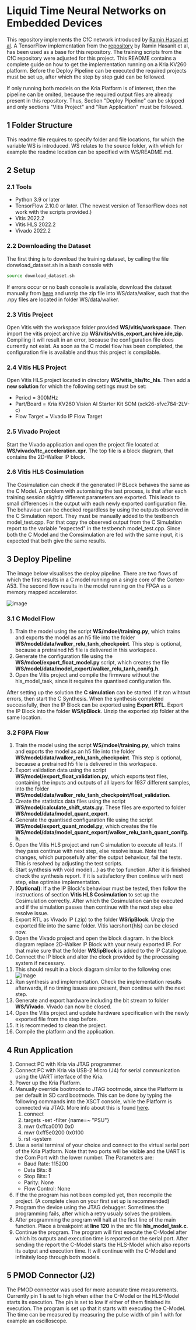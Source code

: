 # Liquid Time Neural Networks on Embedded Devices
This repository implements the CfC network introduced by [Ramin Hasani et al](https://www.nature.com/articles/s42256-022-00556-7). A TensorFlow implementation from the [repository](https://github.com/raminmh/CfC) by Ramin Hasanit et al, has been used as a base for this repository. The training scripts from the CfC repository were adjusted for this project. This README contains a complete guide on how to get the implementation running on a Kria KV260 platform. Before the Deploy Pipeline can be executed the required projects must be set up, after which the step by step guid can be followed.

If only running both models on the Kria Platform is of interest, then the pipeline can be omited, because the required output files are already present in this repository. Thus, Section "Deploy Pipeline" can be skipped and only sections "Vitis Project" and "Run Application" must be followed.

## 1 Folder Structure
This readme file requires to specify folder and file locations, for which the variable WS is introduced. WS relates to the source folder, with which for example the readme location can be specified with WS/README.md.

## 2 Setup
### 2.1 Tools
- Python 3.9 or later
- TensorFlow 2.10.0 or later. (The newest version of TensorFlow does not work with the scripts provided.)
- Vitis 2022.2
- Vitis HLS 2022.2
- Vivado 2022.2

### 2.2 Downloading the Dataset
The first thing is to download the training dataset, by calling the file donwload_dataset.sh in a bash console with
```bash
source download_dataset.sh
```
If errors occur or no bash console is available, download the dataset manually from [here](https://people.csail.mit.edu/mlechner/datasets/walker.zip) and unzip the zip file into WS/data/walker, such that the .npy files are located in folder WS/data/walker.

### 2.3 Vitis Project
Open Vitis with the workspace folder provided **WS/vitis/workspace**. Then import the vitis project archive zip **WS/vitis/vitis_export_archive.ide,zip**. Compiling it will result in an error, because the configuration file does currently not exist. As soon as the C model flow has been completed, the configuration file is available and thus this project is compilable.

### 2.4 Vitis HLS Project
Open Vitis HLS project located in directory **WS/vitis_hls/ltc_hls**. Then add a **new solution** for which the following settings must be set:
* Period = 300MHz
* Part/Board = Kria KV260 Vision AI Starter Kit SOM (xck26-sfvc784-2LV-c)
* Flow Target = Vivado IP Flow Target

### 2.5 Vivado Project
Start the Vivado application and open the project file located at **WS/vivado/ltc_acceleration.xpr**. The top file is a block diagram, that contains the 2D-Walker IP block.

### 2.6 Vitis HLS Cosimulation
The Cosimulation can check if the generated IP BLock behaves the same as the C Model. A problem with automising the test process, is that after each training session slightly different parameters are exported. This leads to small differences in the output with each newly exported configuration file. The behaviour can be checked regardless by using the outputs observed in the C Simulation report. They must be manually added to the testbench model_test.cpp. For that copy the observed output from the C Simulation report to the variable "expected" in the testbench model_test.cpp. Since both the C Model and the Comsimulation are fed with the same input, it is expected that both give the same results.

## 3 Deploy Pipeline
The image below visualises the deploy pipeline. There are two flows of which the first results in a C model running on a single core of the Cortex-A53. The second flow results in the model running on the FPGA as a memory mapped accelerator.

![image](./readmeResources/pipeline.png)

### 3.1 C Model Flow
1. Train the model using the script **WS/mdoel/training.py**, which trains and exports the model as an h5 file into the folder **WS/model/data/walker_relu_tanh_checkpoint**. This step is optional, because a pretrained h5 file is delivered in this workspace.
1. Generate the configuration file using the **WS/mdoel/export\_float\_model.py** script, which creates the file **WS/model/data/model\_export/walker\_relu\_tanh\_conifg.h**.
1. Open the Vitis project and compile the firmware without the hls\_model\_task, since it requires the quantised configuration file.

After setting up the solution the **C simulation** can be started. If it ran wihtout errors, then start the C Synthesis. When the synthesis completed successfully, then the IP Block can be exported using **Export RTL**. Export the IP Block into the folder **WS/ipBlock**. Unzip the exported zip folder at the same location.

### 3.2 FGPA Flow
1. Train the model using the script **WS/mdoel/training.py**, which trains and exports the model as an h5 file into the folder **WS/model/data/walker_relu_tanh_checkpoint**. This step is optional, because a pretrained h5 file is delivered in this workspace.
2. Export validation data using the script **WS/model/export\_float\_validation.py**, which exports text files, containing the inputs and outputs of all layers for 1937 different samples, into the folder **WS/model/data/walker_relu_tanh_checkpoint/float_validation**.
3. Create the statistics data files using the script **WS/model/calculate\_shift\_stats.py**. These files are exported to folder **WS/model/data/model_quant_export**.
4. Generate the quantised configuration file using the script **WS/model/export\_quant\_model.py**, which creates the file **WS/model/data/model_quant_export/walker\_relu\_tanh\_quant\_conifg.h**.
5. Open the Vitis HLS project and run C simulation to execute all tests. If they pass continue with next step, else resolve issue. Note that changes, which purposefully alter the output behaviour, fail the tests. This is resolved by adjusting the test scripts.
6. Start synthesis with void model(...) as the top function. After it is finished check the synthesis report. If it is satisfactory then continue with next step, else optimise implementation.
7. **(Optional)**: If a the IP Block's behaviour must be tested, then follow the instructions of section **Vitis HLS Cosimulation** to set up the Cosimulation correctly. After which the Cosimulation can be executed and if the simulation passes then continue with the next step else resolve issue.
8. Export RTL as Vivado IP (.zip) to the folder **WS/ipBlock**. Unzip the exported file into the same folder.  Vitis \acrshort{hls} can be closed now.
9. Open the Vivado project and open the block diagram. In the block diagram replace 2D-Walker IP Block with your newly exported IP. For that make sure that the folder **WS/ipBlock** is added to the IP Catalogue. 
10. Connect the IP block and alter the clock provided by the processing system if necessary.
11. This should result in a block diagram similar to the following one:
    ![image](./readmeResources/blockDiagram.png)
12. Run synthesis and implementation. Check the implementation results afterwards, if no timing issues are present, then continue with the next step.
13. Generate and export hardware including the bit stream to folder **WS/Vivado**. Vivado can now be closed.
14. Open the Vitis project and update hardware specification with the newly exported file from the step before.
15. It is recommeded to clean the project.
16. Compile the platform and the application.
  
## 4 Run Application
1. Connect PC with Kria via JTAG programmer.
2. Connect PC with Kria via USB-2 Micro (J4) for serial communication using the UART interface of the Kria.
3. Power up the Kria Platform.
4. Manually override bootmode to JTAG bootmode, since the Platform is per default in SD card bootmode. This can be done by typing the following commands into the XSCT console, while the Platform is connected via JTAG. More info about this is found [here](https://xilinx.github.io/kria-apps-docs/creating_applications/2022.1/build/html/docs/bootmodes.html).
   1. connect
   2. targets -set -filter {name=~ "PSU"}
   2. mwr 0xffca0010 0x0
   3. mwr 0xff5e0200 0x0100
   4. rst -system
5. Use a serial terminal of your choice and connect to the virtual serial port of the Kria Platform. Note that two ports will be visible and the UART is the Com Port with the lower number. The Parameters are:
    * Baud Rate: 115200
    * Data Bits: 8
    * Stop Bits: 1
    * Parity: None
    * Flow Control: None
6. If the the program has not been compiled yet, then recompile the project. (A complete clean on your first set up is recommended)
7. Program the device using the JTAG debugger. Sometimes the programming fails, after which a retry usualy solves the problem.
8. After programming the program will halt at the first line of the main function. Place a breakpoint at **line 120** in the src file **hls_model_task.c**.
9. Continue the program. The program will first execute the C-Model after which its outputs and execution time is reported on the serial port. After sending the report the C-Model starts the HLS-Model which also reports its output and execution time. It will continue with the C-Model and infinitely loop through both models.

## 5 PMOD Connector (J2)
The PMOD connector was used for more accurate time measurements. Currently pin 1 is set to high when either the C-Model or the HLS-Model starts its execution. The pin is set to low if either of them finished its execution. The program is set up that it starts with executing the C-Model. The time can be measured by measuring the pulse width of pin 1 with for example an oscilloscope.


